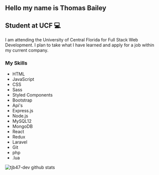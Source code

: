 Hello my name is Thomas Bailey
------------------------------------------

Student at UCF :computer:
------------------------------------------

I am attending the University of Central Florida for Full Stack Web Development. I plan to take what I have learned and apply for a job within my current company.

### My Skills

* HTML
* JavaScript
* CSS
* Sass
* Styled Components
* Bootstrap
* Api's
* Express.js
* Node.js
* MySQL12
* MongoDB
* React
* Redux
* Laravel
* Git
* php
* .lua

![tjb47-dev github stats](https://github-readme-stats.vercel.app/api?username=tjb47-dev)
